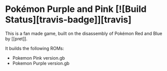 # Pokémon Purple and Pink [![Build Status][travis-badge]][travis]

This is a fan made game, built on the disassembly of Pokémon Red and Blue by [[pret]].

It builds the following ROMs:
- Pokemon Pink version.gb
- Pokemon Purple version.gb
